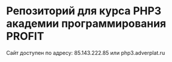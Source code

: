 # Репозиторий для курса PHP3 академии программирования PROFIT

Сайт доступен по адресу: 85.143.222.85 или php3.adverplat.ru
